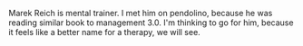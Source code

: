 Marek Reich is mental trainer.
I met him on pendolino, because he was reading similar book to management 3.0.
I'm thinking to go for him, because it feels like a better name for a therapy, we will see.